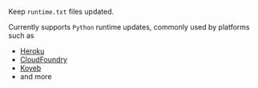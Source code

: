 Keep `runtime.txt` files updated.

Currently supports `Python` runtime updates, commonly used by platforms such as

- [Heroku](https://devcenter.heroku.com/articles/python-runtimes)
- [CloudFoundry](https://docs.cloudfoundry.org/buildpacks/python/index.html)
- [Koyeb](https://www.koyeb.com/docs/build-and-deploy/build-from-git/python)
- and more
